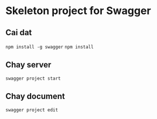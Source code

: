 # Skeleton project for Swagger
## Cai dat
`npm install -g swagger`
`npm install`
## Chay server
`swagger project start`
## Chay document
`swagger project edit`